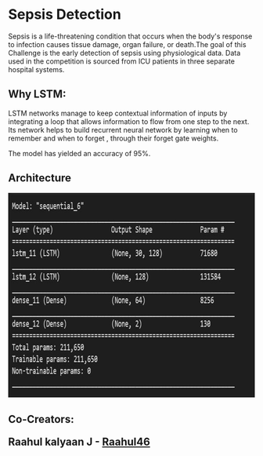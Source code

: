 # Sepsis Detection
Sepsis is a life-threatening condition that occurs when the body's response to infection causes tissue damage, organ failure, or death.The goal of this Challenge is the early detection of sepsis using physiological data. Data used in the competition is sourced from ICU patients in three separate hospital systems. 

## Why LSTM:

LSTM networks manage to keep contextual information of inputs by integrating a loop that allows information to flow from one step to the next. Its network helps to build recurrent neural network by learning when to remember and when to forget , through their forget gate weights.

The model has yielded an accuracy of 95%.

## Architecture 
<p>
  <img width="832" height="417" src="https://github.com/Raahul46/Early-sepsis-detection/blob/master/Archi.JPG">
</p>


## Co-Creators: <p>Raahul kalyaan J - <span><a href="https://github.com/Raahul46"/>Raahul46</span></a></p>
